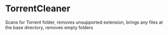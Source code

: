 # TorrentCleaner
Scans for Torrent folder, removes unsupported extension, brings any files at the base directory, removes empty folders
